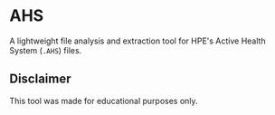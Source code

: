 # AHS
A lightweight file analysis and extraction tool for HPE's Active Health System (`.AHS`) files.

## Disclaimer
This tool was made for educational purposes only.
